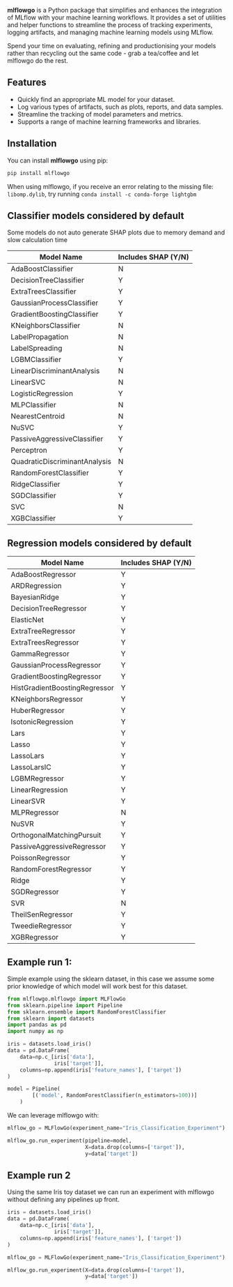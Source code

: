 
**mlflowgo** is a Python package that simplifies and enhances the integration of MLflow with your machine learning workflows. It provides a set of utilities and helper functions to streamline the process of tracking experiments, logging artifacts, and managing machine learning models using MLflow. 

Spend your time on evaluating, refining and productionising your models rather than recycling out the same code - grab a tea/coffee and let mlflowgo do the rest.

## Features

- Quickly find an appropriate ML model for your dataset.
- Log various types of artifacts, such as plots, reports, and data samples.
- Streamline the tracking of model parameters and metrics.
- Supports a range of machine learning frameworks and libraries.

## Installation

You can install **mlflowgo** using pip:

```bash
pip install mlflowgo
```

When using mlflowgo, if you receive an error relating to the missing file: `libomp.dylib`, try running `conda install -c conda-forge lightgbm`


## Classifier models considered by default
Some models do not auto generate SHAP plots due to memory demand and slow calculation time

| Model Name                         | Includes SHAP (Y/N) |
|------------------------------------|---------------------|
| AdaBoostClassifier                 | N                   |
| DecisionTreeClassifier             | Y                   |
| ExtraTreesClassifier               | Y                   |
| GaussianProcessClassifier          | Y                   |
| GradientBoostingClassifier         | Y                   |
| KNeighborsClassifier               | N                   |
| LabelPropagation                   | N                   |
| LabelSpreading                     | N                   |
| LGBMClassifier                     | Y                   |
| LinearDiscriminantAnalysis         | N                   |
| LinearSVC                          | N                   |
| LogisticRegression                 | Y                   |
| MLPClassifier                      | N                   |
| NearestCentroid                    | N                   |
| NuSVC                              | Y                   |
| PassiveAggressiveClassifier        | Y                   |
| Perceptron                         | Y                   |
| QuadraticDiscriminantAnalysis      | N                   |
| RandomForestClassifier             | Y                   |
| RidgeClassifier                    | Y                   |
| SGDClassifier                      | Y                   |
| SVC                                | N                   |
| XGBClassifier                      | Y                   |


## Regression models considered by default

| Model Name                         | Includes SHAP (Y/N) |
|------------------------------------|---------------------|
| AdaBoostRegressor                  | Y                   |
| ARDRegression                      | Y                   |
| BayesianRidge                      | Y                   |
| DecisionTreeRegressor              | Y                   |
| ElasticNet                         | Y                   |
| ExtraTreeRegressor                 | Y                   |
| ExtraTreesRegressor                | Y                   |
| GammaRegressor                     | Y                   |
| GaussianProcessRegressor           | Y                   |
| GradientBoostingRegressor          | Y                   |
| HistGradientBoostingRegressor      | Y                   |
| KNeighborsRegressor                | Y                   |
| HuberRegressor                     | Y                   |
| IsotonicRegression                 | Y                   |
| Lars                               | Y                   |
| Lasso                              | Y                   |
| LassoLars                          | Y                   |
| LassoLarsIC                        | Y                   |
| LGBMRegressor                      | Y                   |
| LinearRegression                   | Y                   |
| LinearSVR                          | Y                   |
| MLPRegressor                       | N                   |
| NuSVR                              | Y                   |
| OrthogonalMatchingPursuit          | Y                   |
| PassiveAggressiveRegressor         | Y                   |
| PoissonRegressor                   | Y                   |
| RandomForestRegressor              | Y                   |
| Ridge                              | Y                   |
| SGDRegressor                       | Y                   |
| SVR                                | N                   |
| TheilSenRegressor                  | Y                   |
| TweedieRegressor                   | Y                   |
| XGBRegressor                       | Y                   |


## Example run 1:

Simple example using the sklearn dataset, in this case we assume some prior knowledge of which model will work best for this dataset.

``` python
from mlflowgo.mlflowgo import MLFlowGo
from sklearn.pipeline import Pipeline
from sklearn.ensemble import RandomForestClassifier
from sklearn import datasets
import pandas as pd
import numpy as np

iris = datasets.load_iris()
data = pd.DataFrame(
    data=np.c_[iris['data'],
               iris['target']],
    columns=np.append(iris['feature_names'], ['target'])
)

model = Pipeline(
        [('model', RandomForestClassifier(n_estimators=100))]
    )
```

We can leverage mlflowgo with:
``` python
mlflow_go = MLFlowGo(experiment_name="Iris_Classification_Experiment")

mlflow_go.run_experiment(pipeline=model,
                         X=data.drop(columns=['target']),
                         y=data['target'])
```

## Example run 2

Using the same Iris toy dataset we can run an experiment with mlflowgo without defining any pipelines up front.

``` python
iris = datasets.load_iris()
data = pd.DataFrame(
    data=np.c_[iris['data'],
               iris['target']],
    columns=np.append(iris['feature_names'], ['target'])
)

mlflow_go = MLFlowGo(experiment_name="Iris_Classification_Experiment")

mlflow_go.run_experiment(X=data.drop(columns=['target']),
                         y=data['target'])
```